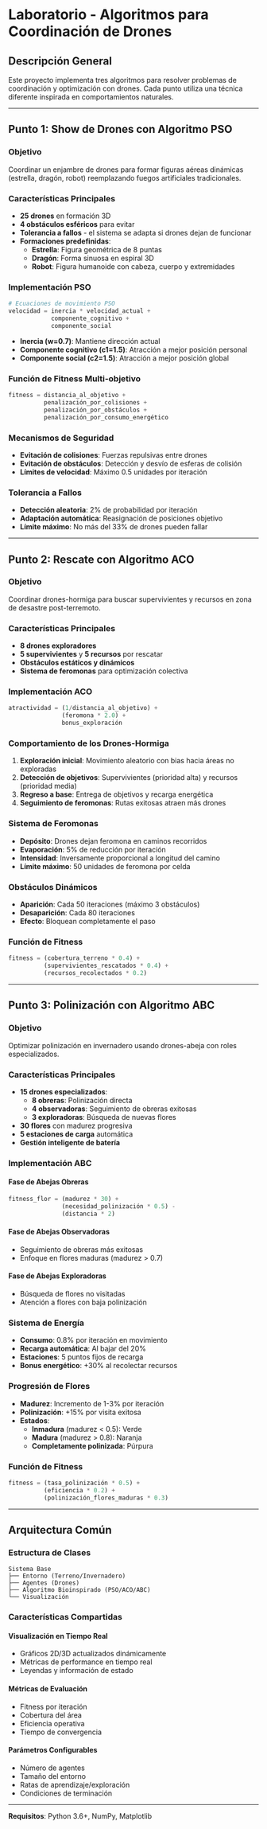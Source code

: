 # Laboratorio - Algoritmos para Coordinación de Drones

## Descripción General
Este proyecto implementa tres algoritmos para resolver problemas de coordinación y optimización con drones. Cada punto utiliza una técnica diferente inspirada en comportamientos naturales.

---

## Punto 1: Show de Drones con Algoritmo PSO

### Objetivo
Coordinar un enjambre de drones para formar figuras aéreas dinámicas (estrella, dragón, robot) reemplazando fuegos artificiales tradicionales.

### Características Principales
- **25 drones** en formación 3D
- **4 obstáculos esféricos** para evitar
- **Tolerancia a fallos** - el sistema se adapta si drones dejan de funcionar
- **Formaciones predefinidas**:
  - **Estrella**: Figura geométrica de 8 puntas
  - **Dragón**: Forma sinuosa en espiral 3D
  - **Robot**: Figura humanoide con cabeza, cuerpo y extremidades

### Implementación PSO
```python
# Ecuaciones de movimiento PSO
velocidad = inercia * velocidad_actual + 
            componente_cognitivo + 
            componente_social
```

- **Inercia (w=0.7)**: Mantiene dirección actual
- **Componente cognitivo (c1=1.5)**: Atracción a mejor posición personal
- **Componente social (c2=1.5)**: Atracción a mejor posición global

### Función de Fitness Multi-objetivo
```python
fitness = distancia_al_objetivo + 
          penalización_por_colisiones + 
          penalización_por_obstáculos + 
          penalización_por_consumo_energético
```

### Mecanismos de Seguridad
- **Evitación de colisiones**: Fuerzas repulsivas entre drones
- **Evitación de obstáculos**: Detección y desvío de esferas de colisión
- **Límites de velocidad**: Máximo 0.5 unidades por iteración

### Tolerancia a Fallos
- **Detección aleatoria**: 2% de probabilidad por iteración
- **Adaptación automática**: Reasignación de posiciones objetivo
- **Límite máximo**: No más del 33% de drones pueden fallar

---

## Punto 2: Rescate con Algoritmo ACO

### Objetivo
Coordinar drones-hormiga para buscar supervivientes y recursos en zona de desastre post-terremoto.

### Características Principales
- **8 drones exploradores**
- **5 supervivientes** y **5 recursos** por rescatar
- **Obstáculos estáticos y dinámicos**
- **Sistema de feromonas** para optimización colectiva

### Implementación ACO
```python
atractividad = (1/distancia_al_objetivo) + 
               (feromona * 2.0) + 
               bonus_exploración
```

### Comportamiento de los Drones-Hormiga
1. **Exploración inicial**: Movimiento aleatorio con bias hacia áreas no exploradas
2. **Detección de objetivos**: Supervivientes (prioridad alta) y recursos (prioridad media)
3. **Regreso a base**: Entrega de objetivos y recarga energética
4. **Seguimiento de feromonas**: Rutas exitosas atraen más drones

### Sistema de Feromonas
- **Depósito**: Drones dejan feromona en caminos recorridos
- **Evaporación**: 5% de reducción por iteración
- **Intensidad**: Inversamente proporcional a longitud del camino
- **Límite máximo**: 50 unidades de feromona por celda

### Obstáculos Dinámicos
- **Aparición**: Cada 50 iteraciones (máximo 3 obstáculos)
- **Desaparición**: Cada 80 iteraciones
- **Efecto**: Bloquean completamente el paso

### Función de Fitness
```python
fitness = (cobertura_terreno * 0.4) + 
          (supervivientes_rescatados * 0.4) + 
          (recursos_recolectados * 0.2)
```

---

## Punto 3: Polinización con Algoritmo ABC

### Objetivo
Optimizar polinización en invernadero usando drones-abeja con roles especializados.

### Características Principales
- **15 drones especializados**:
  - **8 obreras**: Polinización directa
  - **4 observadoras**: Seguimiento de obreras exitosas
  - **3 exploradoras**: Búsqueda de nuevas flores
- **30 flores** con madurez progresiva
- **5 estaciones de carga** automática
- **Gestión inteligente de batería**

### Implementación ABC

#### Fase de Abejas Obreras
```python
fitness_flor = (madurez * 30) + 
               (necesidad_polinización * 0.5) - 
               (distancia * 2)
```

#### Fase de Abejas Observadoras
- Seguimiento de obreras más exitosas
- Enfoque en flores maduras (madurez > 0.7)

#### Fase de Abejas Exploradoras
- Búsqueda de flores no visitadas
- Atención a flores con baja polinización

### Sistema de Energía
- **Consumo**: 0.8% por iteración en movimiento
- **Recarga automática**: Al bajar del 20%
- **Estaciones**: 5 puntos fijos de recarga
- **Bonus energético**: +30% al recolectar recursos

### Progresión de Flores
- **Madurez**: Incremento de 1-3% por iteración
- **Polinización**: +15% por visita exitosa
- **Estados**:
  - **Inmadura** (madurez < 0.5): Verde
  - **Madura** (madurez > 0.8): Naranja
  - **Completamente polinizada**: Púrpura

### Función de Fitness
```python
fitness = (tasa_polinización * 0.5) + 
          (eficiencia * 0.2) + 
          (polinización_flores_maduras * 0.3)
```

---

##  Arquitectura Común

### Estructura de Clases
```
Sistema Base
├── Entorno (Terreno/Invernadero)
├── Agentes (Drones)
├── Algoritmo Bioinspirado (PSO/ACO/ABC)
└── Visualización
```

### Características Compartidas

#### Visualización en Tiempo Real
- Gráficos 2D/3D actualizados dinámicamente
- Métricas de performance en tiempo real
- Leyendas y información de estado

#### Métricas de Evaluación
- Fitness por iteración
- Cobertura del área
- Eficiencia operativa
- Tiempo de convergencia

#### Parámetros Configurables
- Número de agentes
- Tamaño del entorno
- Ratas de aprendizaje/exploración
- Condiciones de terminación

---


**Requisitos**: Python 3.6+, NumPy, Matplotlib
